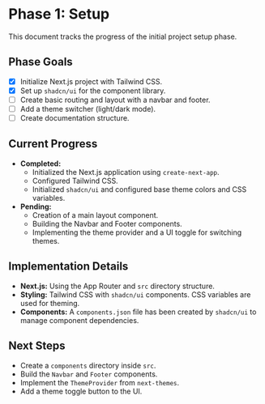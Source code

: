 # Phase 1: Setup

This document tracks the progress of the initial project setup phase.

## Phase Goals

- [X] Initialize Next.js project with Tailwind CSS.
- [X] Set up `shadcn/ui` for the component library.
- [ ] Create basic routing and layout with a navbar and footer.
- [ ] Add a theme switcher (light/dark mode).
- [ ] Create documentation structure.

## Current Progress

- **Completed:**
  - Initialized the Next.js application using `create-next-app`.
  - Configured Tailwind CSS.
  - Initialized `shadcn/ui` and configured base theme colors and CSS variables.
- **Pending:**
  - Creation of a main layout component.
  - Building the Navbar and Footer components.
  - Implementing the theme provider and a UI toggle for switching themes.

## Implementation Details

- **Next.js:** Using the App Router and `src` directory structure.
- **Styling:** Tailwind CSS with `shadcn/ui` components. CSS variables are used for theming.
- **Components:** A `components.json` file has been created by `shadcn/ui` to manage component dependencies.

## Next Steps

- Create a `components` directory inside `src`.
- Build the `Navbar` and `Footer` components.
- Implement the `ThemeProvider` from `next-themes`.
- Add a theme toggle button to the UI.